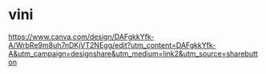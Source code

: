 # vini
https://www.canva.com/design/DAFgkkYfk-A/WrbRe9m8uh7nDKjVT2NEgg/edit?utm_content=DAFgkkYfk-A&utm_campaign=designshare&utm_medium=link2&utm_source=sharebutton
